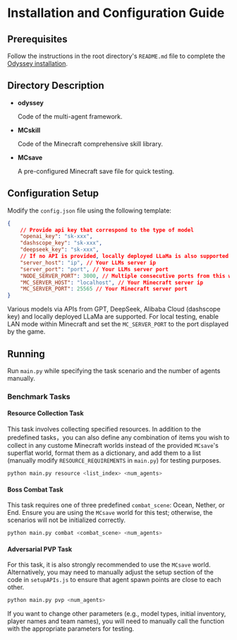 # Installation and Configuration Guide

## Prerequisites
Follow the instructions in the root directory's `README.md` file to complete the [Odyssey installation](../README.md).

## Directory Description

- **odyssey**
    
    Code of the multi-agent framework.

- **MCskill**

    Code of the Minecraft comprehensive skill library.

- **MCsave**

    A pre-configured Minecraft save file for quick testing.

## Configuration Setup
Modify the `config.json` file using the following template:

```json
{
    // Provide api key that correspond to the type of model
    "openai_key": "sk-xxx",
    "dashscope_key": "sk-xxx",
    "deepseek_key": "sk-xxx",
    // If no API is provided, locally deployed LLaMa is also supported
    "server_host": "ip", // Your LLMs server ip
    "server_port": "port", // Your LLMs server port
    "NODE_SERVER_PORT": 3000, // Multiple consecutive ports from this will be occupied by multiple processes
    "MC_SERVER_HOST": "localhost", // Your Minecraft server ip
    "MC_SERVER_PORT": 25565 // Your Minecraft server port
}
```

Various models via APIs from GPT, DeepSeek, Alibaba Cloud (dashscope key) and locally deployed LLaMa are supported. For local testing, enable LAN mode within Minecraft and set the `MC_SERVER_PORT` to the port displayed by the game.

## Running

Run `main.py` while specifying the task scenario and the number of agents manually.

### Benchmark Tasks

#### Resource Collection Task

This task involves collecting specified resources. In addition to the predefined tasks，you can also define any combination of items you wish to collect in any custome Minecraft worlds instead of the provided `MCsave`'s superflat world, format them as a dictionary, and add them to a list (manually modify `RESOURCE_REQUIREMENTS` in `main.py`) for testing purposes.

```bash
python main.py resource <list_index> <num_agents>
```

#### Boss Combat Task
This task requires one of three predefined `combat_scene`: Ocean, Nether, or End. Ensure you are using the `MCsave` world for this test; otherwise, the scenarios will not be initialized correctly.

```bash
python main.py combat <combat_scene> <num_agents>
```
#### Adversarial PVP Task 

For this task, it is also strongly recommended to use the `MCsave` world. Alternatively, you may need to manually adjust the setup section of the code in `setupAPIs.js` to ensure that agent spawn points are close to each other.

```bash
python main.py pvp <num_agents>
```

If you want to change other parameters (e.g., model types, initial inventory, player names and team names), you will need to manually call the function with the appropriate parameters for testing.